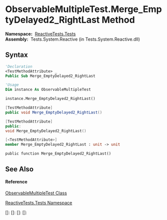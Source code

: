 # ObservableMultipleTest.Merge\_EmptyDelayed2\_RightLast Method

**Namespace:**  [ReactiveTests.Tests](ReactiveTests.Tests\ReactiveTests.Tests.md)  
**Assembly:**  Tests.System.Reactive (in Tests.System.Reactive.dll)

## Syntax

```vb
'Declaration
<TestMethodAttribute> _
Public Sub Merge_EmptyDelayed2_RightLast
```

```vb
'Usage
Dim instance As ObservableMultipleTest

instance.Merge_EmptyDelayed2_RightLast()
```

```csharp
[TestMethodAttribute]
public void Merge_EmptyDelayed2_RightLast()
```

```c++
[TestMethodAttribute]
public:
void Merge_EmptyDelayed2_RightLast()
```

```fsharp
[<TestMethodAttribute>]
member Merge_EmptyDelayed2_RightLast : unit -> unit 
```

```jscript
public function Merge_EmptyDelayed2_RightLast()
```

## See Also

#### Reference

[ObservableMultipleTest Class](ObservableMultipleTest\ObservableMultipleTest.md)

[ReactiveTests.Tests Namespace](ReactiveTests.Tests\ReactiveTests.Tests.md)

[]: 
[]: 
[]: 
[]: 